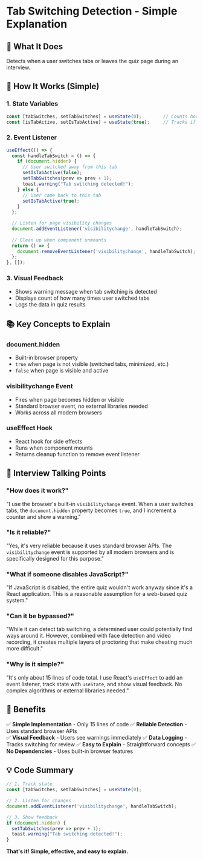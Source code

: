 # Tab Switching Detection - Simple Explanation

## 🎯 **What It Does**
Detects when a user switches tabs or leaves the quiz page during an interview.

## 🔧 **How It Works (Simple)**

### **1. State Variables**
```javascript
const [tabSwitches, setTabSwitches] = useState(0);        // Counts how many times user switched tabs
const [isTabActive, setIsTabActive] = useState(true);     // Tracks if current tab is active
```

### **2. Event Listener**
```javascript
useEffect(() => {
  const handleTabSwitch = () => {
    if (document.hidden) {
      // User switched away from this tab
      setIsTabActive(false);
      setTabSwitches(prev => prev + 1);
      toast.warning("Tab switching detected!");
    } else {
      // User came back to this tab
      setIsTabActive(true);
    }
  };

  // Listen for page visibility changes
  document.addEventListener('visibilitychange', handleTabSwitch);
  
  // Clean up when component unmounts
  return () => {
    document.removeEventListener('visibilitychange', handleTabSwitch);
  };
}, []);
```

### **3. Visual Feedback**
- Shows warning message when tab switching is detected
- Displays count of how many times user switched tabs
- Logs the data in quiz results

## 📚 **Key Concepts to Explain**

### **document.hidden**
- Built-in browser property
- `true` when page is not visible (switched tabs, minimized, etc.)
- `false` when page is visible and active

### **visibilitychange Event**
- Fires when page becomes hidden or visible
- Standard browser event, no external libraries needed
- Works across all modern browsers

### **useEffect Hook**
- React hook for side effects
- Runs when component mounts
- Returns cleanup function to remove event listener

## 🎯 **Interview Talking Points**

### **"How does it work?"**
"I use the browser's built-in `visibilitychange` event. When a user switches tabs, the `document.hidden` property becomes `true`, and I increment a counter and show a warning."

### **"Is it reliable?"**
"Yes, it's very reliable because it uses standard browser APIs. The `visibilitychange` event is supported by all modern browsers and is specifically designed for this purpose."

### **"What if someone disables JavaScript?"**
"If JavaScript is disabled, the entire quiz wouldn't work anyway since it's a React application. This is a reasonable assumption for a web-based quiz system."

### **"Can it be bypassed?"**
"While it can detect tab switching, a determined user could potentially find ways around it. However, combined with face detection and video recording, it creates multiple layers of proctoring that make cheating much more difficult."

### **"Why is it simple?"**
"It's only about 15 lines of code total. I use React's `useEffect` to add an event listener, track state with `useState`, and show visual feedback. No complex algorithms or external libraries needed."

## 🚀 **Benefits**

✅ **Simple Implementation** - Only 15 lines of code
✅ **Reliable Detection** - Uses standard browser APIs  
✅ **Visual Feedback** - Users see warnings immediately
✅ **Data Logging** - Tracks switching for review
✅ **Easy to Explain** - Straightforward concepts
✅ **No Dependencies** - Uses built-in browser features

## 💡 **Code Summary**
```javascript
// 1. Track state
const [tabSwitches, setTabSwitches] = useState(0);

// 2. Listen for changes
document.addEventListener('visibilitychange', handleTabSwitch);

// 3. Show feedback
if (document.hidden) {
  setTabSwitches(prev => prev + 1);
  toast.warning("Tab switching detected!");
}
```

**That's it! Simple, effective, and easy to explain.** 